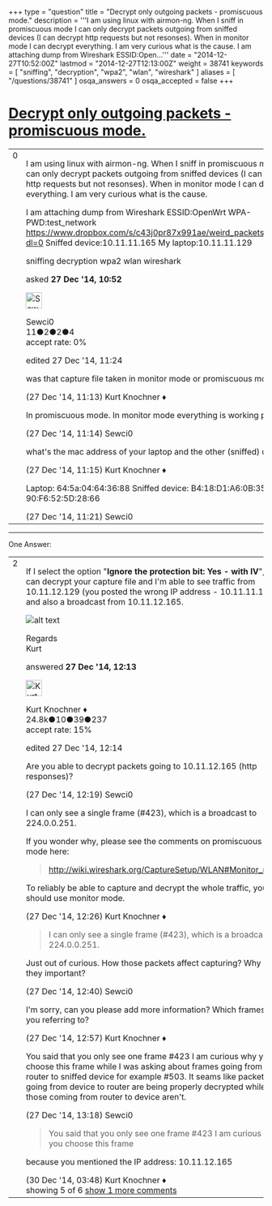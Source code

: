 +++
type = "question"
title = "Decrypt only outgoing packets - promiscuous mode."
description = '''I am using linux with airmon-ng. When I sniff in promiscuous mode I can only decrypt packets outgoing from sniffed devices (I can decrypt http requests but not resonses). When in monitor mode I can decrypt everything. I am very curious what is the cause. I am attaching dump from Wireshark ESSID:Open...'''
date = "2014-12-27T10:52:00Z"
lastmod = "2014-12-27T12:13:00Z"
weight = 38741
keywords = [ "sniffing", "decryption", "wpa2", "wlan", "wireshark" ]
aliases = [ "/questions/38741" ]
osqa_answers = 0
osqa_accepted = false
+++

<div class="headNormal">

# [Decrypt only outgoing packets - promiscuous mode.](/questions/38741/decrypt-only-outgoing-packets-promiscuous-mode)

</div>

<div id="main-body">

<div id="askform">

<table id="question-table" style="width:100%;"><colgroup><col style="width: 50%" /><col style="width: 50%" /></colgroup><tbody><tr class="odd"><td style="width: 30px; vertical-align: top"><div class="vote-buttons"><div id="post-38741-score" class="post-score" title="current number of votes">0</div><div id="favorite-count" class="favorite-count"></div></div></td><td><div id="item-right"><div class="question-body"><p>I am using linux with airmon-ng. When I sniff in promiscuous mode I can only decrypt packets outgoing from sniffed devices (I can decrypt http requests but not resonses). When in monitor mode I can decrypt everything. I am very curious what is the cause.</p><p>I am attaching dump from Wireshark ESSID:OpenWrt WPA-PWD:test_network <a href="https://www.dropbox.com/s/c43j0pr87x991ae/weird_packets.pcapng?dl=0">https://www.dropbox.com/s/c43j0pr87x991ae/weird_packets.pcapng?dl=0</a> Sniffed device:10.11.11.165 My laptop:10.11.11.129</p></div><div id="question-tags" class="tags-container tags">sniffing decryption wpa2 wlan wireshark</div><div id="question-controls" class="post-controls"></div><div class="post-update-info-container"><div class="post-update-info post-update-info-user"><p>asked <strong>27 Dec '14, 10:52</strong></p><img src="https://secure.gravatar.com/avatar/eed1969cb8eb9f95031e0cdb697ff66e?s=32&amp;d=identicon&amp;r=g" class="gravatar" width="32" height="32" alt="Sewci0&#39;s gravatar image" /><p>Sewci0<br />
<span class="score" title="11 reputation points">11</span><span title="2 badges"><span class="badge1">●</span><span class="badgecount">2</span></span><span title="2 badges"><span class="silver">●</span><span class="badgecount">2</span></span><span title="4 badges"><span class="bronze">●</span><span class="badgecount">4</span></span><br />
<span class="accept_rate" title="Rate of the user&#39;s accepted answers">accept rate:</span> <span title="Sewci0 has no accepted answers">0%</span></p></div><div class="post-update-info post-update-info-edited"><p>edited 27 Dec '14, 11:24</p></div></div><div id="comments-container-38741" class="comments-container"><span id="38745"></span><div id="comment-38745" class="comment"><div id="post-38745-score" class="comment-score"></div><div class="comment-text"><p>was that capture file taken in monitor mode or promiscuous mode?</p></div><div id="comment-38745-info" class="comment-info"><span class="comment-age">(27 Dec '14, 11:13)</span> Kurt Knochner ♦</div></div><span id="38746"></span><div id="comment-38746" class="comment"><div id="post-38746-score" class="comment-score"></div><div class="comment-text"><p>In promiscuous mode. In monitor mode everything is working perfectly.</p></div><div id="comment-38746-info" class="comment-info"><span class="comment-age">(27 Dec '14, 11:14)</span> Sewci0</div></div><span id="38747"></span><div id="comment-38747" class="comment"><div id="post-38747-score" class="comment-score"></div><div class="comment-text"><p>what's the mac address of your laptop and the other (sniffed) device?</p></div><div id="comment-38747-info" class="comment-info"><span class="comment-age">(27 Dec '14, 11:15)</span> Kurt Knochner ♦</div></div><span id="38748"></span><div id="comment-38748" class="comment"><div id="post-38748-score" class="comment-score"></div><div class="comment-text"><p>Laptop: 64:5a:04:64:36:88 Sniffed device: B4:18:D1:A6:0B:35 AP: 90:F6:52:5D:28:66</p></div><div id="comment-38748-info" class="comment-info"><span class="comment-age">(27 Dec '14, 11:21)</span> Sewci0</div></div></div><div id="comment-tools-38741" class="comment-tools"></div><div class="clear"></div><div id="comment-38741-form-container" class="comment-form-container"></div><div class="clear"></div></div></td></tr></tbody></table>

------------------------------------------------------------------------

<div class="tabBar">

<span id="sort-top"></span>

<div class="headQuestions">

One Answer:

</div>

</div>

<span id="38749"></span>

<div id="answer-container-38749" class="answer">

<table style="width:100%;"><colgroup><col style="width: 50%" /><col style="width: 50%" /></colgroup><tbody><tr class="odd"><td style="width: 30px; vertical-align: top"><div class="vote-buttons"><div id="post-38749-score" class="post-score" title="current number of votes">2</div></div></td><td><div class="item-right"><div class="answer-body"><p>If I select the option "<strong>Ignore the protection bit: Yes - with IV</strong>", I can decrypt your capture file and I'm able to see traffic from 10.11.12.129 (you posted the wrong IP address - 10.11.11.129) and also a broadcast from 10.11.12.165.</p><p><img src="https://osqa-ask.wireshark.org/upfiles/wireshark_q38741_screenshot.png" alt="alt text" /></p><p>Regards<br />
Kurt</p></div><div class="answer-controls post-controls"></div><div class="post-update-info-container"><div class="post-update-info post-update-info-user"><p>answered <strong>27 Dec '14, 12:13</strong></p><img src="https://secure.gravatar.com/avatar/23b7bf5b13bc2c98b2e8aa9869ca5d75?s=32&amp;d=identicon&amp;r=g" class="gravatar" width="32" height="32" alt="Kurt%20Knochner&#39;s gravatar image" /><p>Kurt Knochner ♦<br />
<span class="score" title="24767 reputation points"><span>24.8k</span></span><span title="10 badges"><span class="badge1">●</span><span class="badgecount">10</span></span><span title="39 badges"><span class="silver">●</span><span class="badgecount">39</span></span><span title="237 badges"><span class="bronze">●</span><span class="badgecount">237</span></span><br />
<span class="accept_rate" title="Rate of the user&#39;s accepted answers">accept rate:</span> <span title="Kurt Knochner has 344 accepted answers">15%</span> </br></p></img></div><div class="post-update-info post-update-info-edited"><p>edited 27 Dec '14, 12:14</p></div></div><div id="comments-container-38749" class="comments-container"><span id="38750"></span><div id="comment-38750" class="comment"><div id="post-38750-score" class="comment-score"></div><div class="comment-text"><p>Are you able to decrypt packets going to 10.11.12.165 (http responses)?</p></div><div id="comment-38750-info" class="comment-info"><span class="comment-age">(27 Dec '14, 12:19)</span> Sewci0</div></div><span id="38751"></span><div id="comment-38751" class="comment"><div id="post-38751-score" class="comment-score"></div><div class="comment-text"><p>I can only see a single frame (#423), which is a broadcast to 224.0.0.251.</p><p>If you wonder why, please see the comments on promiscuous mode here:</p><blockquote><p><a href="http://wiki.wireshark.org/CaptureSetup/WLAN#Monitor_mode">http://wiki.wireshark.org/CaptureSetup/WLAN#Monitor_mode</a></p></blockquote><p>To reliably be able to capture and decrypt the whole traffic, you should use monitor mode.</p></div><div id="comment-38751-info" class="comment-info"><span class="comment-age">(27 Dec '14, 12:26)</span> Kurt Knochner ♦</div></div><span id="38753"></span><div id="comment-38753" class="comment"><div id="post-38753-score" class="comment-score"></div><div class="comment-text"><blockquote><p>I can only see a single frame (#423), which is a broadcast to 224.0.0.251.</p></blockquote><p>Just out of curious. How those packets affect capturing? Why are they important?</p></div><div id="comment-38753-info" class="comment-info"><span class="comment-age">(27 Dec '14, 12:40)</span> Sewci0</div></div><span id="38755"></span><div id="comment-38755" class="comment"><div id="post-38755-score" class="comment-score"></div><div class="comment-text"><p>I'm sorry, can you please add more information? Which frames are you referring to?</p></div><div id="comment-38755-info" class="comment-info"><span class="comment-age">(27 Dec '14, 12:57)</span> Kurt Knochner ♦</div></div><span id="38756"></span><div id="comment-38756" class="comment"><div id="post-38756-score" class="comment-score"></div><div class="comment-text"><p>You said that you only see one frame #423 I am curious why you choose this frame while I was asking about frames going from router to sniffed device for example #503. It seams like packets going from device to router are being properly decrypted while those coming from router to device aren't.</p></div><div id="comment-38756-info" class="comment-info"><span class="comment-age">(27 Dec '14, 13:18)</span> Sewci0</div></div><span id="38779"></span><div id="comment-38779" class="comment not_top_scorer"><div id="post-38779-score" class="comment-score"></div><div class="comment-text"><blockquote><p>You said that you only see one frame #423 I am curious why you choose this frame</p></blockquote><p>because you mentioned the IP address: 10.11.12.165</p></div><div id="comment-38779-info" class="comment-info"><span class="comment-age">(30 Dec '14, 03:48)</span> Kurt Knochner ♦</div></div></div><div id="comment-tools-38749" class="comment-tools"><span class="comments-showing"> showing 5 of 6 </span> <a href="#" class="show-all-comments-link">show 1 more comments</a></div><div class="clear"></div><div id="comment-38749-form-container" class="comment-form-container"></div><div class="clear"></div></div></td></tr></tbody></table>

</div>

<div class="paginator-container-left">

</div>

</div>

</div>

